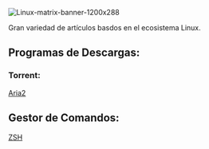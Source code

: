 ![Linux-matrix-banner-1200x288](https://user-images.githubusercontent.com/103068924/165993945-1e654b48-64c2-48b6-bd66-8e87763d9b50.jpg)

Gran variedad de artículos basdos en el ecosistema Linux.

## Programas de Descargas:
### Torrent:

[Aria2](../Linux/Programas_para_Linux/Aria2.html)

## Gestor de Comandos:

[ZSH](../Linux/Introducción_a_Linux/ZSH.html)
